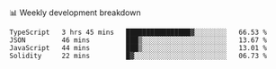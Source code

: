 📊 Weekly development breakdown
<!--START_SECTION:waka-->
```text
TypeScript   3 hrs 45 mins   ████████████████▓░░░░░░░░   66.53 % 
JSON         46 mins         ███▒░░░░░░░░░░░░░░░░░░░░░   13.67 % 
JavaScript   44 mins         ███▒░░░░░░░░░░░░░░░░░░░░░   13.01 % 
Solidity     22 mins         █▓░░░░░░░░░░░░░░░░░░░░░░░   06.73 % 
```
<!--END_SECTION:waka-->
